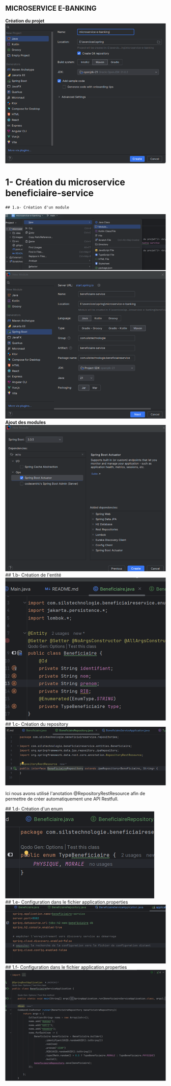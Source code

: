 ## MICROSERVICE E-BANKING

<b>Création du projet</b> <br/>
<img src="images/1.png" alt="creation du projet"/> <br/>
# 1- Création du microservice beneficiaire-service
    ## 1.a- Création d'un module
<img src="images/2.png" alt="module beneficiaire service"/> <br/>
<img src="images/3.png" alt="module beneficiaire service"/> <br/>
    <b>Ajout des modules</b> <br/>
<img src="images/4.png" alt="module beneficiaire service"/> <br/>
    ## 1.b- Création de l'entité <br/>
<img src="images/5.png" alt="entite beneficiaire"/> <br/>
    ## 1.c- Création du repository <br/>
<img src="images/7.png" alt="repository beneficiaire"/> 
<p>Ici nous avons utilisé l'anotation @RepositoryRestResource afin de permettre de créer automatiquement une API Restfull.</p>
    ## 1.d- Création d'un enum <br/>
<img src="images/6.png" alt="Enumérateur"/> <br/>
    ## 1.e- Configuration dans le fichier application.properties <br/>
<img src="images/9.png" alt=""/> <br/>
    ## 1.f- Configuration dans le fichier application.properties <br/>
<img src="images/8.png" alt="test de la partie back"/> <br/>
